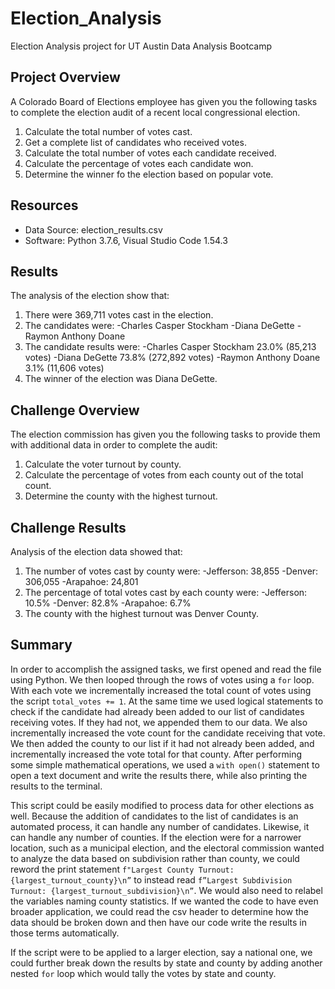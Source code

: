 # Election_Analysis
Election Analysis project for UT Austin Data Analysis Bootcamp

## Project Overview
A Colorado Board of Elections employee has given you the following tasks to complete the election audit of a recent local congressional election.

1. Calculate the total number of votes cast.
2. Get a complete list of candidates who received votes.
3. Calculate the total number of votes each candidate received.
4. Calculate the percentage of votes each candidate won.
5. Determine the winner fo the election based on popular vote.

## Resources
- Data Source: election_results.csv
- Software: Python 3.7.6, Visual Studio Code 1.54.3

## Results
The analysis of the election show that:
1. There were 369,711 votes cast in the election.
2. The candidates were:
  -Charles Casper Stockham
  -Diana DeGette
  -Raymon Anthony Doane
3. The candidate results were:
  -Charles Casper Stockham  23.0%  (85,213 votes)
  -Diana DeGette  73.8%  (272,892 votes)
  -Raymon Anthony Doane  3.1% (11,606 votes)
4. The winner of the election was Diana DeGette.

## Challenge Overview
The election commission has given you the following tasks to provide them with additional data in order to complete the audit:

1. Calculate the voter turnout by county.
2. Calculate the percentage of votes from each county out of the total count.
3. Determine the county with the highest turnout.

## Challenge Results
Analysis of the election data showed that:
1. The number of votes cast by county were:
-Jefferson: 38,855
  -Denver: 306,055
  -Arapahoe: 24,801
2. The percentage of total votes cast by each county were:
  -Jefferson: 10.5%
  -Denver: 82.8%
  -Arapahoe: 6.7%
3. The county with the highest turnout was Denver County.

## Summary
In order to accomplish the assigned tasks, we first opened and read the file using Python. We then looped through the rows of votes using a `for` loop. With each vote we incrementally increased the total count of votes using the script `total_votes += 1`. At the same time we used logical statements to check if the candidate had already been added to our list of candidates receiving votes. If they had not, we appended them to our data. We also incrementally increased the vote count for the candidate receiving that vote. We then added the county to our list if it had not already been added, and incrementally increased the vote total for that county. After performing some simple mathematical operations, we used a `with open()` statement to open a text document and write the results there, while also printing the results to the terminal. 

This script could be easily modified to process data for other elections as well. Because the addition of candidates to the list of candidates is an automated process, it can handle any number of candidates. Likewise, it can handle any number of counties. If the election were for a narrower location, such as a municipal election, and the electoral commission wanted to analyze the data based on subdivision rather than county, we could reword the print statement `f"Largest County Turnout: {largest_turnout_county}\n”` to instead read `f”Largest Subdivision Turnout: {largest_turnout_subdivision}\n”`. We would also need to relabel the variables naming county statistics. If we wanted the code to have even broader application, we could read the csv header to determine how the data should be broken down and then have our code write the results in those terms automatically.

If the script were to be applied to a larger election, say a national one, we could further break down the results by state and county by adding another nested `for` loop which would tally the votes by state and county.


